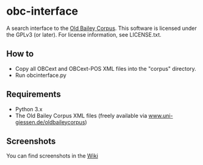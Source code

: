 # obc-interface
A search interface to the [Old Bailey Corpus](www.uni-giessen.de/oldbaileycorpus). This software is licensed
under the GPLv3 (or later). For license information, see LICENSE.txt.

## How to 
* Copy all OBCext and OBCext-POS XML files into the "corpus" directory.
* Run obcinterface.py

## Requirements 
* Python 3.x
* The Old Bailey Corpus XML files (freely available via www.uni-giessen.de/oldbaileycorpus)

## Screenshots
You can find screenshots in the [Wiki](https://github.com/magnusnissel/obc-interface/wiki/Screenshots)
